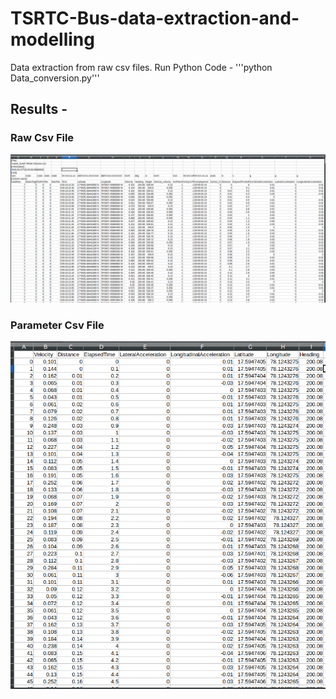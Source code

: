 # TSRTC-Bus-data-extraction-and-modelling
Data extraction from raw csv files.
Run Python Code - 
'''python Data_conversion.py'''
## Results - 
### Raw Csv File
![Image description](https://github.com/Pranjalbond007/TSRTC-Bus-data-extraction-and-modelling/blob/master/images/rawcsv.png)
### Parameter Csv File
![Image description](https://github.com/Pranjalbond007/TSRTC-Bus-data-extraction-and-modelling/blob/master/images/paracsv.png)
